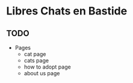 # Libres Chats en Bastide

## TODO

- Pages
  - cat page
  - cats page
  - how to adopt page
  - about us page
